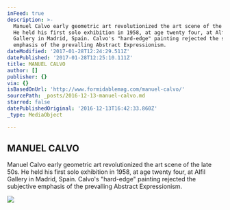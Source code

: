 ```yaml
---
inFeed: true
description: >-
  Manuel Calvo early geometric art revolutionized the art scene of the late 50s.
  He held his first solo exhibition in 1958, at age twenty four, at Alfil
  Gallery in Madrid, Spain. Calvo's "hard-edge" painting rejected the subjective
  emphasis of the prevalling Abstract Expressionism.
dateModified: '2017-01-28T12:24:29.511Z'
datePublished: '2017-01-28T12:25:10.111Z'
title: MANUEL CALVO
author: []
publisher: {}
via: {}
isBasedOnUrl: 'http://www.formidablemag.com/manuel-calvo/'
sourcePath: _posts/2016-12-13-manuel-calvo.md
starred: false
datePublishedOriginal: '2016-12-13T16:42:33.860Z'
_type: MediaObject

---
```

<article style=""><h1>MANUEL CALVO</h1><p>Manuel Calvo early geometric art revolutionized the art scene of the late 50s. He held his first solo exhibition in 1958, at age twenty four, at Alfil Gallery in Madrid, Spain. Calvo's "hard-edge" painting rejected the subjective emphasis of the prevalling Abstract Expressionism.</p><img src="http://www.formidablemag.com/wp-content/uploads/2014/09/manuelcalvo.jpg" /></article>